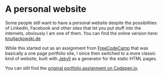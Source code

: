 # A personal website

Some people still want to have a personal website despite the possibilities of LinkedIn, Facebook and other sites that let you put stuff into the internets, obviously I am one of them. You can find the online version here: [knutjackowski.de](http://knutjackowski.de/)

While this started out as an assignment from [FreeCodeCamp](http://freecodecamp.com/) that was basically a one page portfolio site, I since then switched to a more classic kind of website, built with [Jekyll](https://jekyllrb.com/) as a generator for the static HTML pages.

You can still find the [original portfolio assignment on Codepen.io](http://codepen.io/doxanthropos/pen/OVYjmX).

